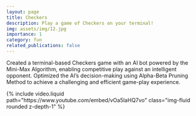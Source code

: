 ```yaml
---
layout: page
title: Checkers
description: Play a game of Checkers on your terminal!
img: assets/img/12.jpg
importance: 1
category: fun
related_publications: false
---
```


Created a terminal-based Checkers game with an AI bot powered by the Mini-Max Algorithm, enabling competitive play against an intelligent opponent. Optimized the AI’s decision-making using Alpha-Beta Pruning Method to achieve a challenging and efficient game-play experience.


<div class="row mt-3">
    <div class="col-sm mt-3 mt-md-0">
        {% include video.liquid path="https://www.youtube.com/embed/vOa5laHQ7vo" class="img-fluid rounded z-depth-1" %}
    </div>
    <!-- <div class="col-sm mt-3 mt-md-0">
        {% include video.liquid path="https://player.vimeo.com/video/524933864?h=1ac4fd9fb4&title=0&byline=0&portrait=0" class="img-fluid rounded z-depth-1" %}
    </div> -->
</div>


<!-- <div class="col-sm mt-3 mt-md-0">
        {% include video.liquid path="https://youtu.be/vOa5laHQ7vo" class="img-fluid rounded z-depth-1" %}
</div> -->